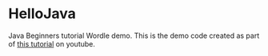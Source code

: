 # HelloJava

Java Beginners tutorial Wordle demo. This is the demo code created as part of [this tutorial](https://www.youtube.com/watch?v=1Bum2gYETUQ&list=PL8GhfcywW9YMucwRw2IbpeCp1FBMEgsmk) on youtube.

